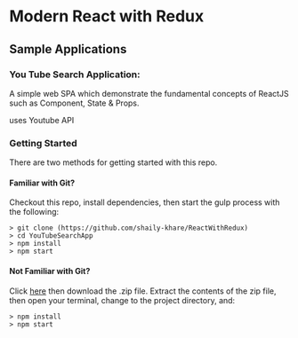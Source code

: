 # Modern React with Redux


## Sample Applications

### You Tube Search Application:

A simple web SPA which demonstrate the fundamental concepts of ReactJS such as Component, State & Props.

uses Youtube API

### Getting Started

There are two methods for getting started with this repo.

#### Familiar with Git?
Checkout this repo, install dependencies, then start the gulp process with the following:

```
> git clone (https://github.com/shaily-khare/ReactWithRedux)
> cd YouTubeSearchApp
> npm install
> npm start
```

#### Not Familiar with Git?
Click [here](https://github.com/shaily-khare/ReactWithRedux/tree/master/YouTubeSearchApp) then download the .zip file.  Extract the contents of the zip file, then open your terminal, change to the project directory, and:

```
> npm install
> npm start
```




